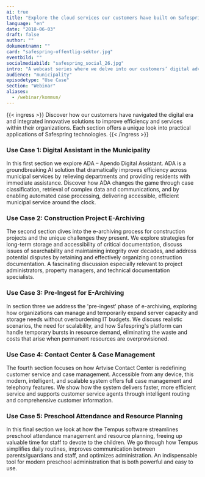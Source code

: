 ```yaml
---
ai: true
title: "Explore the cloud services our customers have built on Safespring"
language: "en"
date: "2018-06-03"
draft: false
author: ""
dokumentnamn: ""
card: "safespring-offentlig-sektor.jpg"
eventbild: ""
socialmediabild: "safespring_social_26.jpg"
intro: "A webcast series where we delve into our customers’ digital advancements with Safespring."
audience: "municipality"
episodetype: "Use Case"
section: "Webinar"
aliases:
  - /webinar/kommun/
---
```

{{< ingress >}}
Discover how our customers have navigated the digital era and integrated innovative solutions to improve efficiency and services within their organizations. Each section offers a unique look into practical applications of Safespring technologies.
{{< /ingress >}}

### Use Case 1: Digital Assistant in the Municipality

In this first section we explore ADA – Apendo Digital Assistant. ADA is a groundbreaking AI solution that dramatically improves efficiency across municipal services by relieving departments and providing residents with immediate assistance. Discover how ADA changes the game through case classification, retrieval of complex data and communications, and by enabling automated case processing, delivering accessible, efficient municipal service around the clock.

### Use Case 2: Construction Project E-Archiving

The second section dives into the e-archiving process for construction projects and the unique challenges they present. We explore strategies for long-term storage and accessibility of critical documentation, discuss issues of searchability and maintaining integrity over decades, and address potential disputes by retaining and effectively organizing construction documentation. A fascinating discussion especially relevant to project administrators, property managers, and technical documentation specialists.

### Use Case 3: Pre-Ingest for E-Archiving

In section three we address the 'pre-ingest' phase of e-archiving, exploring how organizations can manage and temporarily expand server capacity and storage needs without overburdening IT budgets. We discuss realistic scenarios, the need for scalability, and how Safespring's platform can handle temporary bursts in resource demand, eliminating the waste and costs that arise when permanent resources are overprovisioned.

### Use Case 4: Contact Center & Case Management

The fourth section focuses on how Artvise Contact Center is redefining customer service and case management. Accessible from any device, this modern, intelligent, and scalable system offers full case management and telephony features. We show how the system delivers faster, more efficient service and supports customer service agents through intelligent routing and comprehensive customer information.

### Use Case 5: Preschool Attendance and Resource Planning

In this final section we look at how the Tempus software streamlines preschool attendance management and resource planning, freeing up valuable time for staff to devote to the children. We go through how Tempus simplifies daily routines, improves communication between parents/guardians and staff, and optimizes administration. An indispensable tool for modern preschool administration that is both powerful and easy to use.